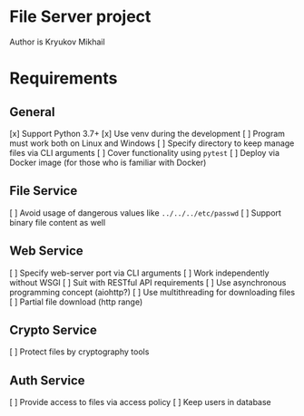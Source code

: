 
# File Server project

Author is Kryukov Mikhail

# Requirements

## General

[x] Support Python 3.7+
[x] Use venv during the development
[ ] Program must work both on Linux and Windows
[ ] Specify directory to keep manage files via CLI arguments
[ ] Cover functionality using `pytest`
[ ] Deploy via Docker image (for those who is familiar with Docker)

## File Service

[ ] Avoid usage of dangerous values like `../../../etc/passwd`
[ ] Support binary file content as well

## Web Service

[ ] Specify web-server port via CLI arguments
[ ] Work independently without WSGI
[ ] Suit with RESTful API requirements
[ ] Use asynchronous programming concept (aiohttp?)
[ ] Use multithreading for downloading files
[ ] Partial file download (http range)

## Crypto Service

[ ] Protect files by cryptography tools

## Auth Service

[ ] Provide access to files via access policy
[ ] Keep users in database
